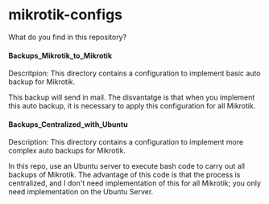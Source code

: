 # mikrotik-configs

What do you find in this repository?

#### **Backups_Mikrotik_to_Mikrotik**
Descritpion: This directory contains a configuration to implement basic auto backup for Mikrotik.

This backup will send in mail.
The disvantatge is that when you implement this auto backup, it is necessary to apply this configuration for all Mikrotik.

#### **Backups_Centralized_with_Ubuntu**
Description: This directory contains a configuration to implement more complex auto backups for Mikrotik.

In this repo, use an Ubuntu server to execute bash code to carry out all backups of Mikrotik.
The advantage of this code is that the process is centralized, and I don't need implementation of this for all Mikrotik; you only need implementation on the Ubuntu Server.

